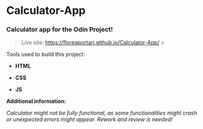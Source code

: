 # Calculator-App

### Calculator app for the Odin Project!

> Live site: https://floreaportari.github.io/Calculator-App/ > <br/>

Tools used to build this project:

- **HTML**

- **CSS**

- **JS**

**Additional information:**

_Calculator might not be fully functional, as some functionalities might crash or unexpected errors might appear. Rework and review is needed!_

